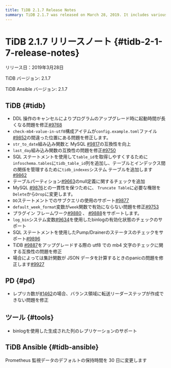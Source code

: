 ```yaml
---
title: TiDB 2.1.7 Release Notes
summary: TiDB 2.1.7 was released on March 28, 2019. It includes various bug fixes, compatibility improvements, and new features such as support for subqueries in the `DO` statement, plugin framework, and checking binlog and Pump/Drainer status using SQL statements. PD also fixed an issue related to transferring leader step in balance-region. Additionally, the default retention time of Prometheus monitoring data in TiDB Ansible has been changed to 30d.
---
```


# TiDB 2.1.7 リリースノート {#tidb-2-1-7-release-notes}

リリース日：2019年3月28日

TiDB バージョン: 2.1.7

TiDB Ansible バージョン: 2.1.7

## TiDB {#tidb}

-   DDL 操作のキャンセルによりプログラムのアップグレード時に起動時間が長くなる問題を修正[#9768](https://github.com/pingcap/tidb/pull/9768)
-   `check-mb4-value-in-utf8`構成アイテムが`config.example.toml`ファイル[#9852](https://github.com/pingcap/tidb/pull/9852)の間違った位置にある問題を修正します。
-   `str_to_date`組み込み関数と MySQL [#9817](https://github.com/pingcap/tidb/pull/9817)の互換性を向上
-   `last_day`組み込み関数の互換性の問題を修正[#9750](https://github.com/pingcap/tidb/pull/9750)
-   SQL ステートメントを使用して`table_id`を取得しやすくするために`infoschema.tables`に`tidb_table_id`列を追加し、テーブルとインデックス間の関係を管理するために`tidb_indexes`システム テーブルを追加します[#9862](https://github.com/pingcap/tidb/pull/9862)
-   テーブルパーティション[#9663](https://github.com/pingcap/tidb/pull/9663)のnull定義に関するチェックを追加
-   MySQL [#9876](https://github.com/pingcap/tidb/pull/9876)との一貫性を保つために、 `Truncate Table`に必要な権限を`Delete`から`Drop`に変更します。
-   `DO`ステートメントでのサブクエリの使用のサポート[#9877](https://github.com/pingcap/tidb/pull/9877)
-   `default_week_format`変数が`week`関数で有効にならない問題を修正[#9753](https://github.com/pingcap/tidb/pull/9753)
-   プラグイン フレームワーク[#9880](https://github.com/pingcap/tidb/pull/9880) 、 [#9888](https://github.com/pingcap/tidb/pull/9888)をサポートします。
-   `log_bin`システム変数[#9634](https://github.com/pingcap/tidb/pull/9634)を使用したbinlogの有効化状態のチェックのサポート
-   SQL ステートメントを使用したPump/Drainerのステータスのチェックをサポート[#9896](https://github.com/pingcap/tidb/pull/9896)
-   TiDB [#9887](https://github.com/pingcap/tidb/pull/9887)をアップグレードする際の utf8 での mb4 文字のチェックに関する互換性の問題を修正
-   場合によっては集計関数が JSON データを計算するときのpanicの問題を修正します[#9927](https://github.com/pingcap/tidb/pull/9927)

## PD {#pd}

-   レプリカ数が[#1462](https://github.com/pingcap/pd/pull/1462)の場合、バランス領域に転送リーダーステップが作成できない問題を修正

## ツール {#tools}

-   binlogを使用した生成された列のレプリケーションのサポート

## TiDB Ansible {#tidb-ansible}

Prometheus 監視データのデフォルトの保持時間を 30 日に変更します
